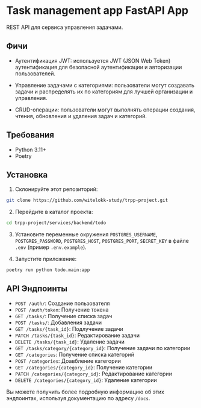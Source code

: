 # Task management app FastAPI App

REST API для сервиса управления задачами.

## Фичи

- Аутентификация JWT: используется JWT (JSON Web Token) аутентификация для безопасной аутентификации и авторизации пользователей.

- Управление задачами с категориями: пользователи могут создавать задачи и распределять их по категориям для лучшей организации и управления.

- CRUD-операции: пользователи могут выполнять операции создания, чтения, обновления и удаления задач и категорий.

## Требования

- Python 3.11+
- Poetry

## Установка

1. Склонируйте этот репозиторий:

```bash
git clone https://github.com/witelokk-study/trpp-project.git
```

2. Перейдите в каталог проекта:

```bash
cd trpp-project/services/backend/todo
```

3. Установите переменные окружения `POSTGRES_USERNAME`, `POSTGRES_PASSWORD`, `POSTGRES_HOST`, `POSTGRES_PORT`, `SECRET_KEY` в файле `.env` (пример `.env.example`).

4. Запустите приложение:

 ```bash
 poetry run python todo.main:app
 ```

## API Эндпоинты

- `POST /auth/`: Создание пользователя
- `POST /auth/token`: Получение токена
- `GET /tasks/`: Получение списка задач
- `POST /tasks/`: Добавления задачи
- `GET /tasks/{task_id}`: Подлучение задачи
- `PATCH /tasks/{task_id}`: Редактирование задачи
- `DELETE /tasks/{task_id}`: Удаление задачи
- `GET /tasks/category/{category_id}`: Получение задачи по категории
- `GET /categories`: Получение списка категорий
- `POST /categories`: Доавбление категории
- `GET /categories/{category_id}`: Получение категории
- `PATCH /categories/{category_id}`: Редактирование категории
- `DELETE /categories/{category_id}`: Удаление категории

Вы можете получить более подробную информацию об этих эндпоинтах, используя документацию по адресу `/docs`.
